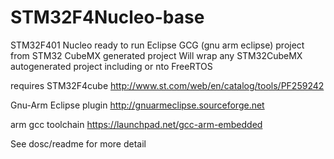 STM32F4Nucleo-base
==================

STM32F401 Nucleo  ready to run Eclipse GCG (gnu arm eclipse) project from STM32 CubeMX generated project 
Will wrap any STM32CubeMX autogenerated project including or nto FreeRTOS

requires STM32F4cube   http://www.st.com/web/en/catalog/tools/PF259242

Gnu-Arm Eclipse plugin  http://gnuarmeclipse.sourceforge.net

arm gcc toolchain     https://launchpad.net/gcc-arm-embedded

See dosc/readme for more detail
